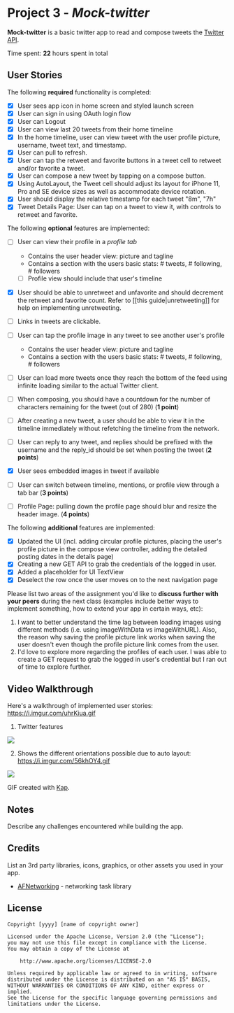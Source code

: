 # Project 3 - *Mock-twitter*

**Mock-twitter** is a basic twitter app to read and compose tweets the [Twitter API](https://apps.twitter.com/).

Time spent: **22** hours spent in total

## User Stories

The following **required** functionality is completed:

- [x] User sees app icon in home screen and styled launch screen
- [x] User can sign in using OAuth login flow
- [x] User can Logout
- [x] User can view last 20 tweets from their home timeline
- [x] In the home timeline, user can view tweet with the user profile picture, username, tweet text, and timestamp.
- [x] User can pull to refresh.
- [x] User can tap the retweet and favorite buttons in a tweet cell to retweet and/or favorite a tweet.
- [x] User can compose a new tweet by tapping on a compose button.
- [x] Using AutoLayout, the Tweet cell should adjust its layout for iPhone 11, Pro and SE device sizes as well as accommodate device rotation.
- [x] User should display the relative timestamp for each tweet "8m", "7h"
- [x] Tweet Details Page: User can tap on a tweet to view it, with controls to retweet and favorite.

The following **optional** features are implemented:

- [ ] User can view their profile in a *profile tab*
  - Contains the user header view: picture and tagline
  - Contains a section with the users basic stats: # tweets, # following, # followers
  - [ ] Profile view should include that user's timeline
- [x] User should be able to unretweet and unfavorite and should decrement the retweet and favorite count. Refer to [[this guide|unretweeting]] for help on implementing unretweeting.
- [ ] Links in tweets are clickable.
- [ ] User can tap the profile image in any tweet to see another user's profile
  - Contains the user header view: picture and tagline
  - Contains a section with the users basic stats: # tweets, # following, # followers
- [ ] User can load more tweets once they reach the bottom of the feed using infinite loading similar to the actual Twitter client.
- [ ] When composing, you should have a countdown for the number of characters remaining for the tweet (out of 280) (**1 point**)
- [ ] After creating a new tweet, a user should be able to view it in the timeline immediately without refetching the timeline from the network.
- [ ] User can reply to any tweet, and replies should be prefixed with the username and the reply_id should be set when posting the tweet (**2 points**)
- [x] User sees embedded images in tweet if available
- [ ] User can switch between timeline, mentions, or profile view through a tab bar (**3 points**)
- [ ] Profile Page: pulling down the profile page should blur and resize the header image. (**4 points**)


The following **additional** features are implemented:

- [x] Updated the UI (incl. adding circular profile pictures, placing the user's profile picture in the compose view controller, adding the detailed posting dates in the details page)
- [x] Creating a new GET API to grab the credentials of the logged in user.
- [x] Added a placeholder for UI TextView
- [x] Deselect the row once the user moves on to the next navigation page

Please list two areas of the assignment you'd like to **discuss further with your peers** during the next class (examples include better ways to implement something, how to extend your app in certain ways, etc):

1. I want to better understand the time lag between loading images using different methods (i.e. using imageWithData vs imageWithURL). Also, the reason why saving the profile picture link works when saving the user doesn't even though the profile picture link comes from the user. 
2. I'd love to explore more regarding the profiles of each user. I was able to create a GET request to grab the logged in user's credential but I ran out of time to explore further. 

## Video Walkthrough

Here's a walkthrough of implemented user stories: https://i.imgur.com/uhrKiua.gif
1. Twitter features

![](https://i.imgur.com/uhrKiua.gif)

2. Shows the different orientations possible due to auto layout: https://i.imgur.com/56khOY4.gif

![](https://i.imgur.com/56khOY4.gif)

GIF created with [Kap](https://getkap.co/).

## Notes

Describe any challenges encountered while building the app.

## Credits

List an 3rd party libraries, icons, graphics, or other assets you used in your app.

- [AFNetworking](https://github.com/AFNetworking/AFNetworking) - networking task library

## License

    Copyright [yyyy] [name of copyright owner]

    Licensed under the Apache License, Version 2.0 (the "License");
    you may not use this file except in compliance with the License.
    You may obtain a copy of the License at

        http://www.apache.org/licenses/LICENSE-2.0

    Unless required by applicable law or agreed to in writing, software
    distributed under the License is distributed on an "AS IS" BASIS,
    WITHOUT WARRANTIES OR CONDITIONS OF ANY KIND, either express or implied.
    See the License for the specific language governing permissions and
    limitations under the License.
